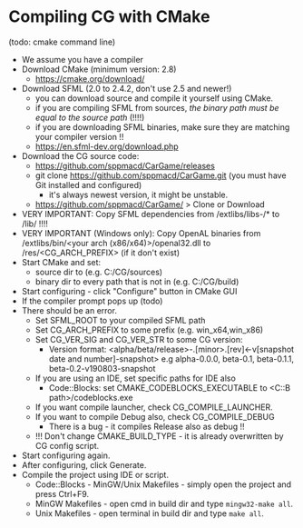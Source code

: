 # Compiling CG with CMake
 (todo: cmake command line)

- We assume you have a compiler
- Download CMake (minimum version: 2.8)
	- https://cmake.org/download/
- Download SFML (2.0 to 2.4.2, don't use 2.5 and newer!)
	- you can download source and compile it yourself using CMake.
	- if you are compiling SFML from sources, *the binary path must be equal to the source path* (!!!!)
	- if you are downloading SFML binaries, make sure they are matching your compiler version !!
	- https://en.sfml-dev.org/download.php
- Download the CG source code:
	- https://github.com/sppmacd/CarGame/releases
	- git clone https://github.com/sppmacd/CarGame.git (you must have Git installed and configured)
		- it's always newest version, it might be unstable.
	- https://github.com/sppmacd/CarGame/ > Clone or Download
- VERY IMPORTANT: Copy SFML dependencies from <SFML Path>/extlibs/libs-<your compiler>/* to <SFML Path>/lib/ !!!!
- VERY IMPORTANT (Windows only): Copy OpenAL binaries from <SFML Path>/extlibs/bin/<your arch (x86/x64)>/openal32.dll to <CG Source Path>/res/<CG_ARCH_PREFIX> (if it don't exist)
- Start CMake and set:
	- source dir to <CG Source Path> (e.g. C:/CG/sources)
	- binary dir to every path that is not in <CG Source Path> (e.g. C:/CG/build)
- Start configuring - click "Configure" button in CMake GUI
- If the compiler prompt pops up (todo)
- There should be an error. 
	- Set SFML_ROOT to your compiled SFML path
	- Set CG_ARCH_PREFIX to some prefix (e.g. win_x64,win_x86)
	- Set CG_VER_SIG and CG_VER_STR to some CG version:
		- Version format: <alpha/beta/release>-<major>.[minor>.[rev]<-v[snapshot date and number]-snapshot>
						e.g alpha-0.0.0, beta-0.1, beta-0.1.1, beta-0.2-v190803-snapshot
	- If you are using an IDE, set specific paths for IDE also
		- Code::Blocks: set CMAKE_CODEBLOCKS_EXECUTABLE to <C::B path>/codeblocks.exe
	- If you want compile launcher, check CG_COMPILE_LAUNCHER.
	- If you want to compile Debug also, check CG_COMPILE_DEBUG
		- There is a bug - it compiles Release also as debug !!
	- !!! Don't change CMAKE_BUILD_TYPE - it is already overwritten by CG config script.
- Start configuring again.
- After configuring, click Generate.
- Compile the project using IDE or script.
	- Code::Blocks - MinGW/Unix Makefiles - simply open the project and press Ctrl+F9.
	- MinGW Makefiles - open cmd in build dir and type ```mingw32-make all```.
	- Unix Makefiles - open terminal in build dir and type ```make all```.